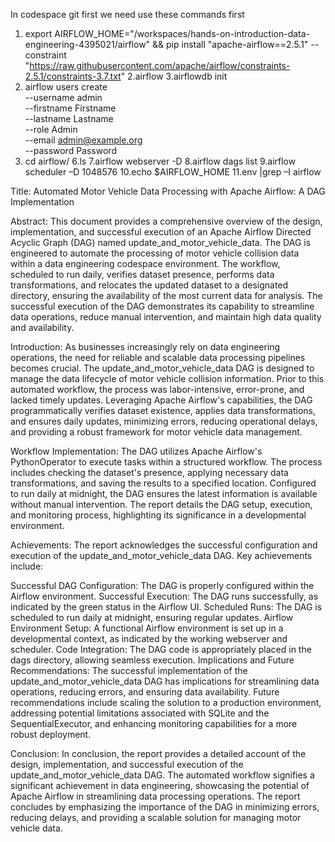 In codespace git first we need use these commands first
1. export AIRFLOW_HOME="/workspaces/hands-on-introduction-data-engineering-4395021/airflow" && pip install "apache-airflow==2.5.1" --constraint "https://raw.githubusercontent.com/apache/airflow/constraints-2.5.1/constraints-3.7.txt"
2.airflow
3.airflowdb init
4. airflow users create \
--username admin \
--firstname Firstname \
--lastname Lastname \
--role Admin \
--email admin@example.org \
--password Password
5. cd airflow/
6.ls
7.airflow webserver -D
8.airflow dags list
9.airflow scheduler –D 1048576
10.echo $AIRFLOW_HOME
11.env |grep –I airflow


Title: Automated Motor Vehicle Data Processing with Apache Airflow: A DAG Implementation

Abstract:
This document provides a comprehensive overview of the design, implementation, and successful execution of an Apache Airflow Directed Acyclic Graph (DAG) named update_and_motor_vehicle_data. The DAG is engineered to automate the processing of motor vehicle collision data within a data engineering codespace environment. The workflow, scheduled to run daily, verifies dataset presence, performs data transformations, and relocates the updated dataset to a designated directory, ensuring the availability of the most current data for analysis. The successful execution of the DAG demonstrates its capability to streamline data operations, reduce manual intervention, and maintain high data quality and availability.

Introduction:
As businesses increasingly rely on data engineering operations, the need for reliable and scalable data processing pipelines becomes crucial. The update_and_motor_vehicle_data DAG is designed to manage the data lifecycle of motor vehicle collision information. Prior to this automated workflow, the process was labor-intensive, error-prone, and lacked timely updates. Leveraging Apache Airflow's capabilities, the DAG programmatically verifies dataset existence, applies data transformations, and ensures daily updates, minimizing errors, reducing operational delays, and providing a robust framework for motor vehicle data management.

Workflow Implementation:
The DAG utilizes Apache Airflow's PythonOperator to execute tasks within a structured workflow. The process includes checking the dataset's presence, applying necessary data transformations, and saving the results to a specified location. Configured to run daily at midnight, the DAG ensures the latest information is available without manual intervention. The report details the DAG setup, execution, and monitoring process, highlighting its significance in a developmental environment.

Achievements:
The report acknowledges the successful configuration and execution of the update_and_motor_vehicle_data DAG. Key achievements include:

Successful DAG Configuration: The DAG is properly configured within the Airflow environment.
Successful Execution: The DAG runs successfully, as indicated by the green status in the Airflow UI.
Scheduled Runs: The DAG is scheduled to run daily at midnight, ensuring regular updates.
Airflow Environment Setup: A functional Airflow environment is set up in a developmental context, as indicated by the working webserver and scheduler.
Code Integration: The DAG code is appropriately placed in the dags directory, allowing seamless execution.
Implications and Future Recommendations:
The successful implementation of the update_and_motor_vehicle_data DAG has implications for streamlining data operations, reducing errors, and ensuring data availability. Future recommendations include scaling the solution to a production environment, addressing potential limitations associated with SQLite and the SequentialExecutor, and enhancing monitoring capabilities for a more robust deployment.

Conclusion:
In conclusion, the report provides a detailed account of the design, implementation, and successful execution of the update_and_motor_vehicle_data DAG. The automated workflow signifies a significant achievement in data engineering, showcasing the potential of Apache Airflow in streamlining data processing operations. The report concludes by emphasizing the importance of the DAG in minimizing errors, reducing delays, and providing a scalable solution for managing motor vehicle data.

